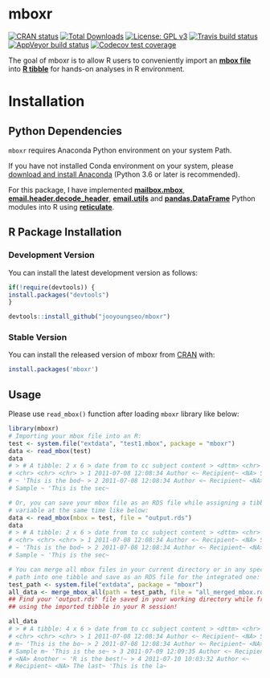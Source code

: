 mboxr
=====

<!-- badges: start -->

[![CRAN
status](https://www.r-pkg.org/badges/version/mboxr)](https://cran.r-project.org/package=mboxr)
[![Total
Downloads](https://cranlogs.r-pkg.org/badges/grand-total/mboxr?color=orange)](https://cranlogs.r-pkg.org/badges/grand-total/mboxr)
[![License: GPL
v3](https://img.shields.io/badge/License-GPL%20v3-blue.svg)](http://www.gnu.org/licenses/gpl-3.0)
[![Travis build
status](https://travis-ci.org/jooyoungseo/mboxr.svg?branch=master)](https://travis-ci.org/jooyoungseo/mboxr)
[![AppVeyor build
status](https://ci.appveyor.com/api/projects/status/github/jooyoungseo/mboxr?branch=master&svg=true)](https://ci.appveyor.com/project/jooyoungseo/mboxr)
[![Codecov test
coverage](https://codecov.io/gh/jooyoungseo/mboxr/branch/master/graph/badge.svg)](https://codecov.io/gh/jooyoungseo/mboxr?branch=master)
<!-- badges: end -->

The goal of mboxr is to allow R users to conveniently import an [**mbox
file**](https://en.wikipedia.org/wiki/Mbox) into [**R
tibble**](https://tibble.tidyverse.org/) for hands-on analyses in R
environment.

Installation
============

Python Dependencies
-------------------

`mboxr` requires Anaconda Python environment on your system Path.

If you have not installed Conda environment on your system, please
[download and install Anaconda](https://www.anaconda.com/download/)
(Python 3.6 or later is recommended).

For this package, I have implemented
[**mailbox.mbox**](https://docs.python.org/3/library/mailbox.html),
[**email.header.decode\_header**](https://docs.python.org/3/library/email.header.html),
[**email.utils**](https://docs.python.org/3/library/email.utils.html)
and [**pandas.DataFrame**](https://pandas.pydata.org/) Python modules
into R using [**reticulate**](https://rstudio.github.io/reticulate/).

R Package Installation
----------------------

### Development Version

You can install the latest development version as follows:

``` r
if(!require(devtools)) {
install.packages("devtools")
}

devtools::install_github("jooyoungseo/mboxr")
```

### Stable Version

You can install the released version of mboxr from
[CRAN](https://CRAN.R-project.org) with:

``` r
install.packages('mboxr')
```

Usage
-----

Please use `read_mbox()` function after loading `mboxr` library like
below:

``` r
library(mboxr)
# Importing your mbox file into an R:
test <- system.file("extdata", "test1.mbox", package = "mboxr")
data <- read_mbox(test)
data
# > # A tibble: 2 x 6 > date from to cc subject content > <dttm> <chr> <chr>
# <chr> <chr> <chr> > 1 2011-07-08 12:08:34 Author <~ Recipient~ <NA> Sample
# ~ 'This is the bod~ > 2 2011-07-08 12:08:34 Author <~ Recipient~ <NA>
# Sample ~ 'This is the sec~

# Or, you can save your mbox file as an RDS file while assigning a tibble
# variable at the same time like below:
data <- read_mbox(mbox = test, file = "output.rds")
data
# > # A tibble: 2 x 6 > date from to cc subject content > <dttm> <chr> <chr>
# <chr> <chr> <chr> > 1 2011-07-08 12:08:34 Author <~ Recipient~ <NA> Sample
# ~ 'This is the bod~ > 2 2011-07-08 12:08:34 Author <~ Recipient~ <NA>
# Sample ~ 'This is the sec~

# You can merge all mbox files in your current directory or in any specified
# path into one tibble and save as an RDS file for the integrated one:
test_path <- system.file("extdata", package = "mboxr")
all_data <- merge_mbox_all(path = test_path, file = "all_merged_mbox.rds")
## Find your 'output.rds' file saved in your working directory while freely
## using the imported tibble in your R session!

all_data
# > # A tibble: 4 x 6 > date from to cc subject content > <dttm> <chr> <chr>
# <chr> <chr> <chr> > 1 2011-07-08 12:08:34 Author <~ Recipient~ <NA> Sample
# m~ 'This is the bo~ > 2 2011-07-08 12:08:34 Author <~ Recipient~ <NA>
# Sample m~ 'This is the se~ > 3 2011-07-09 12:09:35 Author <~ Recipient~
# <NA> Another ~ 'R is the best!~ > 4 2011-07-10 10:03:32 Author <~
# Recipient~ <NA> The last~ 'This is the la~
```
